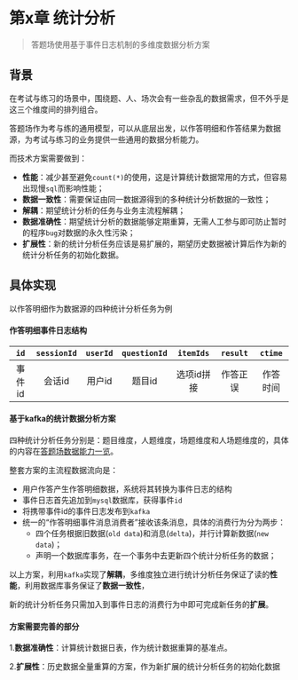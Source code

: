 # 第x章  统计分析

> 答题场使用基于事件日志机制的多维度数据分析方案

## 背景

在考试与练习的场景中，围绕题、人、场次会有一些杂乱的数据需求，但不外乎是这三个维度间的排列组合。

答题场作为考与练的通用模型，可以从底层出发，以作答明细和作答结果为数据源，为考试与练习的业务提供一些通用的数据分析能力。

而技术方案需要做到：

- **性能**：减少甚至避免`count(*)`的使用，这是计算统计数据常用的方式，但容易出现慢`sql`而影响性能；
- **数据一致性**：需要保证由同一数据源得到的多种统计分析数据的一致性；
- **解耦**：期望统计分析的任务与业务主流程解耦；
- **数据准确性**：期望统计分析的数据能够定期重算，无需人工参与即可防止暂时的程序`bug`对数据的永久性污染；
- **扩展性**：新的统计分析任务应该是易扩展的，期望历史数据被计算后作为新的统计分析任务的初始化数据。

## 具体实现

以作答明细作为数据源的四种统计分析任务为例

#### 作答明细事件日志结构

|  `id`  | `sessionId` | `userId` | `questionId` | `itemIds`  | `result` | `ctime`  |
| :----: | :---------: | :------: | :----------: | :--------: | :------: | :------: |
| 事件id |   会话id    |  用户id  |    题目id    | 选项id拼接 | 作答正误 | 作答时间 |

#### 基于kafka的统计数据分析方案

四种统计分析任务分别是：题目维度，人题维度，场题维度和人场题维度的，具体的内容在[答题场数据能力一览](https://wiki.lianjia.com/pages/viewpage.action?pageId=922282572)。

整套方案的主流程数据流向是：

- 用户作答产生作答明细数据，系统将其转换为事件日志的结构
- 事件日志首先追加到`mysql`数据库，获得事件`id`
- 将携带事件id的事件日志发布到`kafka`
- 统一的“作答明细事件消息消费者”接收该条消息，具体的消费行为分为两步：
  - 四个任务根据旧数据(`old data`)和消息(`delta`)，并行计算新数据(`new data`)；
  - 声明一个数据库事务，在一个事务中去更新四个统计分析任务的数据；

以上方案，利用`kafka`实现了**解耦**，多维度独立进行统计分析任务保证了读的**性能**，利用数据库事务保证了**数据一致性**，

新的统计分析任务只需加入到事件日志的消费行为中即可完成新任务的**扩展**。

#### 方案需要完善的部分

1.**数据准确性**：计算统计数据日表，作为统计数据重算的基准点。

2.**扩展性**：历史数据全量重算的方案，作为新扩展的统计分析任务的初始化数据
